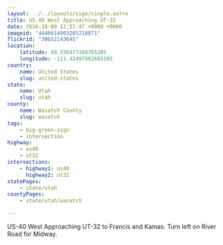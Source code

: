 ```yaml
---
layout: ../../layouts/sign/single.astro
title: US-40 West Approaching UT-32
date: 2016-10-09 11:57:47 +0000 +0000
imageid: "4440614903285210071"
flickrid: "30652143645"
location:
    latitude: 40.556477168765205
    longitude: -111.42497062683105
country:
    name: United States
    slug: united-states
state:
    name: Utah
    slug: utah
county:
    name: Wasatch County
    slug: wasatch
tags:
    - big-green-sign
    - intersection
highway:
    - us40
    - ut32
intersections:
    - highway1: us40
      highway2: ut32
statePages:
    - state/utah
countyPages:
    - state/utah/wasatch

---
```

US-40 West Approaching UT-32 to Francis and Kamas.  Turn left on River Road for Midway.